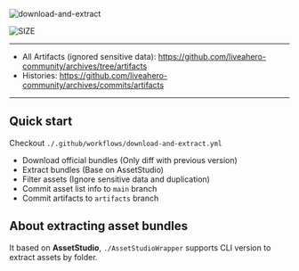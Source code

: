 ![download-and-extract](https://github.com/liveahero-community/archives/workflows/download-and-extract/badge.svg)

![SIZE](https://img.shields.io/github/repo-size/liveahero-community/archives)

---

* All Artifacts (ignored sensitive data): https://github.com/liveahero-community/archives/tree/artifacts
* Histories: https://github.com/liveahero-community/archives/commits/artifacts

---

## Quick start

Checkout `./.github/workflows/download-and-extract.yml`

* Download official bundles (Only diff with previous version)
* Extract bundles (Base on AssetStudio)
* Filter assets (Ignore sensitive data and duplication)
* Commit asset list info to `main` branch
* Commit artifacts to `artifacts` branch

## About extracting asset bundles

It based on **AssetStudio**, `./AssetStudioWrapper` supports CLI version to extract assets by folder.
